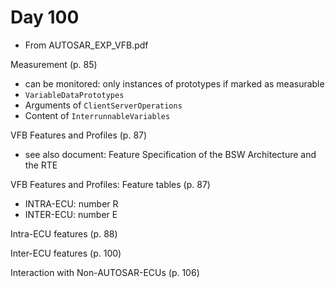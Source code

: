 # Day 100

* From AUTOSAR\_EXP\_VFB.pdf

Measurement (p. 85)
* can be monitored: only instances of prototypes if marked as measurable
* `VariableDataPrototypes`
* Arguments of `ClientServerOperations`
* Content of `InterrunnableVariables`

VFB Features and Profiles (p. 87)
* see also document: Feature Specification of the BSW Architecture and the RTE

VFB Features and Profiles: Feature tables (p. 87)
* INTRA-ECU: number R
* INTER-ECU: number E

Intra-ECU features (p. 88)

Inter-ECU features (p. 100)

Interaction with Non-AUTOSAR-ECUs (p. 106)
